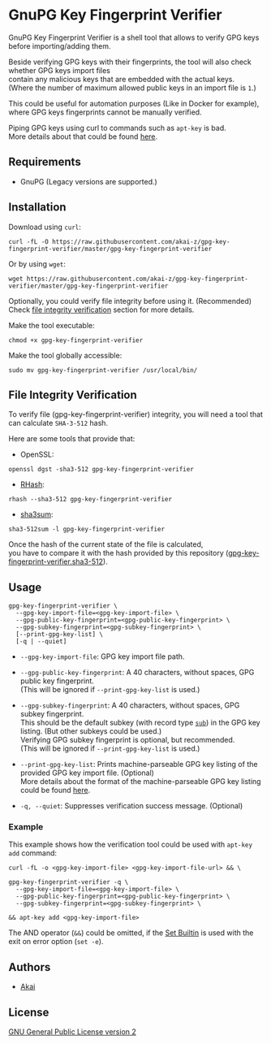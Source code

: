 # GnuPG Key Fingerprint Verifier

GnuPG Key Fingerprint Verifier is a shell tool that allows to verify GPG keys before importing/adding them.

Beside verifying GPG keys with their fingerprints, the tool will also check whether GPG keys import files  
contain any malicious keys that are embedded with the actual keys.  
(Where the number of maximum allowed public keys in an import file is `1`.)

This could be useful for automation purposes (Like in Docker for example),  
where GPG keys fingerprints cannot be manually verified.

Piping GPG keys using curl to commands such as `apt-key` is bad.  
More details about that could be found [here](https://www.tablix.org/~avian/blog/archives/2017/08/on_piping_curl_to_apt_key/).

## Requirements

* GnuPG (Legacy versions are supported.)

## Installation

Download using `curl`:
```
curl -fL -O https://raw.githubusercontent.com/akai-z/gpg-key-fingerprint-verifier/master/gpg-key-fingerprint-verifier
```

Or by using `wget`:
```
wget https://raw.githubusercontent.com/akai-z/gpg-key-fingerprint-verifier/master/gpg-key-fingerprint-verifier
```

Optionally, you could verify file integrity before using it. (Recommended)  
Check [file integrity verification](#file-integrity-verification) section for more details.

Make the tool executable:
```
chmod +x gpg-key-fingerprint-verifier
```

Make the tool globally accessible:
```
sudo mv gpg-key-fingerprint-verifier /usr/local/bin/
```

## File Integrity Verification

To verify file (gpg-key-fingerprint-verifier) integrity, you will need a tool that can calculate `SHA-3-512` hash.

Here are some tools that provide that:  
* OpenSSL:
```
openssl dgst -sha3-512 gpg-key-fingerprint-verifier
```

* [RHash](https://github.com/rhash/RHash):
```
rhash --sha3-512 gpg-key-fingerprint-verifier
```

* [sha3sum](https://github.com/maandree/sha3sum):
```
sha3-512sum -l gpg-key-fingerprint-verifier
```

Once the hash of the current state of the file is calculated,  
you have to compare it with the hash provided by this repository ([gpg-key-fingerprint-verifier.sha3-512](https://raw.githubusercontent.com/akai-z/gpg-key-fingerprint-verifier/master/gpg-key-fingerprint-verifier.sha3-512)).

## Usage

```
gpg-key-fingerprint-verifier \
  --gpg-key-import-file=<gpg-key-import-file> \
  --gpg-public-key-fingerprint=<gpg-public-key-fingerprint> \
  --gpg-subkey-fingerprint=<gpg-subkey-fingerprint> \
  [--print-gpg-key-list] \
  [-q | --quiet]
```

* `--gpg-key-import-file`: GPG key import file path.

* `--gpg-public-key-fingerprint`: A 40 characters, without spaces, GPG public key fingerprint.  
  (This will be ignored if `--print-gpg-key-list` is used.)

* `--gpg-subkey-fingerprint`: A 40 characters, without spaces, GPG subkey fingerprint.  
  This should be the default subkey (with record type [`sub`](https://git.gnupg.org/cgi-bin/gitweb.cgi?p=gnupg.git;a=blob_plain;f=doc/DETAILS)) in the GPG key listing.  (But other subkeys could be used.)  
  Verifying GPG subkey fingerprint is optional, but recommended.  
  (This will be ignored if `--print-gpg-key-list` is used.)

* `--print-gpg-key-list`: Prints machine-parseable GPG key listing of the provided GPG key import file. (Optional)  
More details about the format of the machine-parseable GPG key listing could be found [here](https://git.gnupg.org/cgi-bin/gitweb.cgi?p=gnupg.git;a=blob_plain;f=doc/DETAILS).

* `-q, --quiet`: Suppresses verification success message. (Optional)

### Example

This example shows how the verification tool could be used with `apt-key add` command:
```
curl -fL -o <gpg-key-import-file> <gpg-key-import-file-url> && \

gpg-key-fingerprint-verifier -q \
  --gpg-key-import-file=<gpg-key-import-file> \
  --gpg-public-key-fingerprint=<gpg-public-key-fingerprint> \
  --gpg-subkey-fingerprint=<gpg-subkey-fingerprint> \

&& apt-key add <gpg-key-import-file>
```

The AND operator (`&&`) could be omitted, if the [Set Builtin](https://www.gnu.org/software/bash/manual/html_node/The-Set-Builtin.html) is used with the exit on error option (`set -e`).

## Authors

* [Akai](https://github.com/akai-z)

## License

[GNU General Public License version 2](LICENSE)
